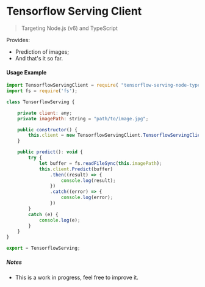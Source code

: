 # Tensorflow Serving Client 
> Targeting Node.js (v6) and TypeScript


Provides: 

- Prediction of images;
- And that's it so far.


#### Usage Example

```javascript
import TensorflowServingClient = require( "tensorflow-serving-node-typescript-client");
import fs = require('fs');

class TensorflowServing {

    private client: any;
    private imagePath: string = "path/to/image.jpg";

    public constructor() {
        this.client = new TensorflowServingClient.TensorflowServingClient("localhost:9000");
    }

    public predict(): void {
        try {
            let buffer = fs.readFileSync(this.imagePath);
            this.client.Predict(buffer)
                .then((result) => {
                    console.log(result);
                })
                .catch((error) => {
                    console.log(error);
                })
        }
        catch (e) {
            console.log(e);
        }
    }
}

export = TensorflowServing;   
```

##### Notes

- This is a work in progress, feel free to improve it.
